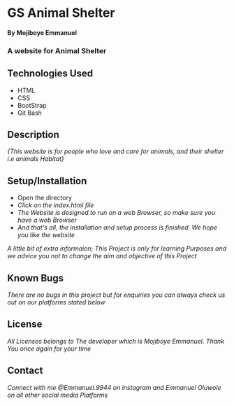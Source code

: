 # GS Animal Shelter

#### By Mojiboye Emmanuel

### A website for Animal Shelter

## Technologies Used
* HTML
* CSS
* BootStrap
* Git Bash

## Description 
_{This website is for people who love and care for animals, and their shelter i.e animals Habitat}_

## Setup/Installation
* Open the directory
* _Click on the index.html file_
* _The Website is designed to run on a web Browser, so make sure you have a web Browser_ 
* _And that's all, the installation and setup process is finished. We hope you like the website_

_A little bit of extra informaion; This Project is only for learning Purposes and we advice you not to change the aim and objective of this Project_

## Known Bugs
_There are no bugs in this project but for enquiries you can always check us out on our platforms stated below_ 

## License
_All Licenses belongs to The developer which is Mojiboye Emmanuel. Thank You once again for your time_

## Contact
_Connect with me @Emmanuel.9944 on instagram and Emmanuel Oluwole on all other social media Platforms_